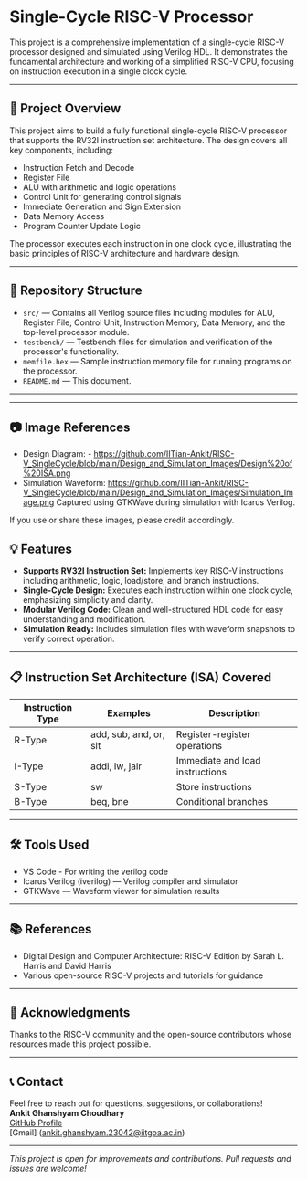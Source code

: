# Single-Cycle RISC-V Processor

This project is a comprehensive implementation of a single-cycle RISC-V processor designed and simulated using Verilog HDL. It demonstrates the fundamental architecture and working of a simplified RISC-V CPU, focusing on instruction execution in a single clock cycle.

---

## 🚀 Project Overview

This project aims to build a fully functional single-cycle RISC-V processor that supports the RV32I instruction set architecture. The design covers all key components, including:

- Instruction Fetch and Decode  
- Register File  
- ALU with arithmetic and logic operations  
- Control Unit for generating control signals  
- Immediate Generation and Sign Extension  
- Data Memory Access  
- Program Counter Update Logic

The processor executes each instruction in one clock cycle, illustrating the basic principles of RISC-V architecture and hardware design.

---

## 📂 Repository Structure

- `src/` — Contains all Verilog source files including modules for ALU, Register File, Control Unit, Instruction Memory, Data Memory, and the top-level processor module.
- `testbench/` — Testbench files for simulation and verification of the processor's functionality.
- `memfile.hex` — Sample instruction memory file for running programs on the processor.
- `README.md` — This document.

---
---

## 📷 Image References

- Design Diagram: -  https://github.com/IITian-Ankit/RISC-V_SingleCycle/blob/main/Design_and_Simulation_Images/Design%20of%20ISA.png
- Simulation Waveform: https://github.com/IITian-Ankit/RISC-V_SingleCycle/blob/main/Design_and_Simulation_Images/Simulation_Image.png
   Captured using GTKWave during simulation with Icarus Verilog.

If you use or share these images, please credit accordingly.

## 💡 Features

- **Supports RV32I Instruction Set:** Implements key RISC-V instructions including arithmetic, logic, load/store, and branch instructions.  
- **Single-Cycle Design:** Executes each instruction within one clock cycle, emphasizing simplicity and clarity.  
- **Modular Verilog Code:** Clean and well-structured HDL code for easy understanding and modification.  
- **Simulation Ready:** Includes simulation files with waveform snapshots to verify correct operation.  

---

## 📋 Instruction Set Architecture (ISA) Covered

| Instruction Type | Examples                  | Description                        |
|------------------|---------------------------|----------------------------------|
| R-Type           | add, sub, and, or, slt    | Register-register operations     |
| I-Type           | addi, lw, jalr            | Immediate and load instructions  |
| S-Type           | sw                        | Store instructions               |
| B-Type           | beq, bne                  | Conditional branches             |

---

## 🛠️ Tools Used

- VS Code - For writing the verilog code
- Icarus Verilog (iverilog) — Verilog compiler and simulator  
- GTKWave — Waveform viewer for simulation results  

---

## 📚 References

- Digital Design and Computer Architecture: RISC-V Edition by Sarah L. Harris and David Harris  
- Various open-source RISC-V projects and tutorials for guidance

---

## 🙏 Acknowledgments

Thanks to the RISC-V community and the open-source contributors whose resources made this project possible.

---

## 📞 Contact

Feel free to reach out for questions, suggestions, or collaborations!  
**Ankit Ghanshyam Choudhary**  
[GitHub Profile](https://github.com/IITian-Ankit)  
[Gmail] (ankit.ghanshyam.23042@iitgoa.ac.in)

---

*This project is open for improvements and contributions. Pull requests and issues are welcome!*
